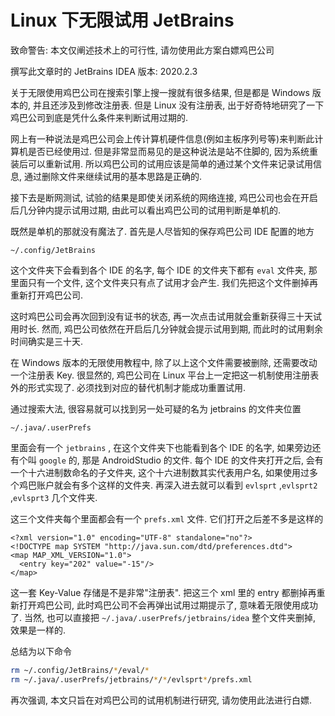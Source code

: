# Linux 下无限试用 JetBrains

致命警告: 本文仅阐述技术上的可行性, 请勿使用此方案白嫖鸡巴公司

撰写此文章时的 JetBrains IDEA 版本: 2020.2.3

关于无限使用鸡巴公司在搜索引擎上搜一搜就有很多结果, 但是都是 Windows 版本的, 并且还涉及到修改注册表. 但是 Linux 没有注册表, 出于好奇特地研究了一下鸡巴公司到底是凭什么条件来判断试用过期的.

网上有一种说法是鸡巴公司会上传计算机硬件信息\(例如主板序列号等\)来判断此计算机是否已经使用过. 但是非常显而易见的是这种说法是站不住脚的, 因为系统重装后可以重新试用. 所以鸡巴公司的试用应该是简单的通过某个文件来记录试用信息, 通过删除文件来继续试用的基本思路是正确的.

接下去是断网测试, 试验的结果是即使关闭系统的网络连接, 鸡巴公司也会在开启后几分钟内提示试用过期, 由此可以看出鸡巴公司的试用判断是单机的.

既然是单机的那就没有魔法了. 首先是人尽皆知的保存鸡巴公司 IDE 配置的地方

```text
~/.config/JetBrains
```

这个文件夹下会看到各个 IDE 的名字, 每个 IDE 的文件夹下都有 `eval` 文件夹, 那里面只有一个文件, 这个文件夹只有点了试用才会产生. 我们先把这个文件删掉再重新打开鸡巴公司.

这时鸡巴公司会再次回到没有证书的状态, 再一次点击试用就会重新获得三十天试用时长. 然而, 鸡巴公司依然在开启后几分钟就会提示试用到期, 而此时的试用剩余时间确实是三十天.

在 Windows 版本的无限使用教程中, 除了以上这个文件需要被删除, 还需要改动一个注册表 Key. 很显然的, 鸡巴公司在 Linux 平台上一定把这一机制使用注册表外的形式实现了. 必须找到对应的替代机制才能成功重置试用.

通过搜索大法, 很容易就可以找到另一处可疑的名为 jetbrains 的文件夹位置

```text
~/.java/.userPrefs
```

里面会有一个 `jetbrains` , 在这个文件夹下也能看到各个 IDE 的名字, 如果旁边还有个叫 `google` 的, 那是 AndroidStudio 的文件. 每个 IDE 的文件夹打开之后, 会有一个十六进制数命名的子文件夹, 这个十六进制数其实代表用户名, 如果使用过多个鸡巴账户就会有多个这样的文件夹. 再深入进去就可以看到 `evlsprt` ,`evlsprt2` ,`evlsprt3` 几个文件夹.

这三个文件夹每个里面都会有一个 `prefs.xml` 文件. 它们打开之后差不多是这样的

```text
<?xml version="1.0" encoding="UTF-8" standalone="no"?>
<!DOCTYPE map SYSTEM "http://java.sun.com/dtd/preferences.dtd">
<map MAP_XML_VERSION="1.0">
  <entry key="202" value="-15"/>
</map>
```

这一套 Key-Value 存储是不是非常"注册表". 把这三个 xml 里的 entry 都删掉再重新打开鸡巴公司, 此时鸡巴公司不会再弹出试用过期提示了, 意味着无限使用成功了. 当然, 也可以直接把 `~/.java/.userPrefs/jetbrains/idea` 整个文件夹删掉, 效果是一样的.

总结为以下命令

```bash
rm ~/.config/JetBrains/*/eval/*
rm ~/.java/.userPrefs/jetbrains/*/*/evlsprt*/prefs.xml
```

再次强调, 本文只旨在对鸡巴公司的试用机制进行研究, 请勿使用此法进行白嫖.

